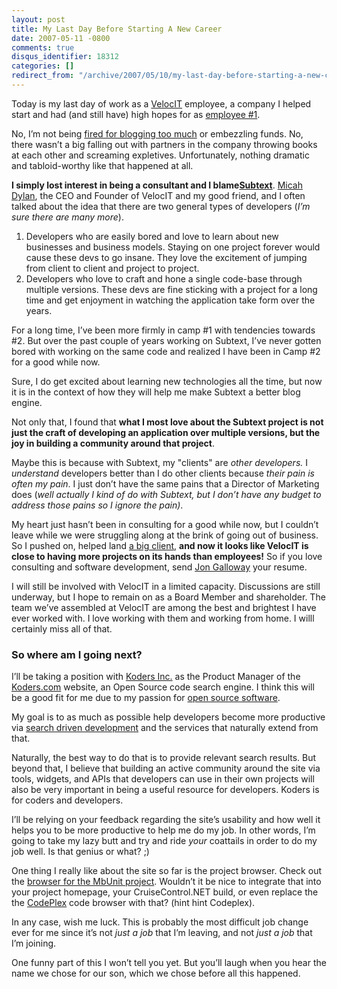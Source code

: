 ```yaml
---
layout: post
title: My Last Day Before Starting A New Career
date: 2007-05-11 -0800
comments: true
disqus_identifier: 18312
categories: []
redirect_from: "/archive/2007/05/10/my-last-day-before-starting-a-new-career.aspx/"
---
```


Today is my last day of work as a
[VelocIT](http://veloc-it.com/ "VelocIT") employee, a company I helped
start and had (and still have) high hopes for as [employee
\#1](https://haacked.com/archive/2005/09/13/My-New-Job.aspx "New Job").

No, I’m not being [fired for blogging too
much](http://engtech.wordpress.com/2007/05/11/why-you-could-be-fired-for-blogging/ "5 Reasons Blogging Leads to the Unemployment Line")
or embezzling funds. No, there wasn’t a big falling out with partners in
the company throwing books at each other and screaming expletives.
Unfortunately, nothing dramatic and tabloid-worthy like that happened at
all.

**I simply lost interest in being a consultant and I
blame**[**Subtext**](http://subtextproject.com/ "Subtext Blog Engine").
[Micah Dylan](http://micahdylan.com/ "Micah Dylan"), the CEO and Founder
of VelocIT and my good friend, and I often talked about the idea that
there are two general types of developers (*I’m sure there are many
more*).

1.  Developers who are easily bored and love to learn about new
    businesses and business models. Staying on one project forever would
    cause these devs to go insane. They love the excitement of jumping
    from client to client and project to project.
2.  Developers who love to craft and hone a single code-base through
    multiple versions. These devs are fine sticking with a project for a
    long time and get enjoyment in watching the application take form
    over the years.

For a long time, I’ve been more firmly in camp \#1 with tendencies
towards \#2. But over the past couple of years working on Subtext, I’ve
never gotten bored with working on the same code and realized I have
been in Camp \#2 for a good while now.

Sure, I do get excited about learning new technologies all the time, but
now it is in the context of how they will help me make Subtext a better
blog engine.

Not only that, I found that **what I most love about the Subtext project
is not just the craft of developing an application over multiple
versions, but the joy in building a community around that project**.

Maybe this is because with Subtext, my "clients" are *other developers.*
I *understand* developers better than I do other clients because *their
pain is often my pain*. I just don’t have the same pains that a Director
of Marketing does (*well actually I kind of do with Subtext, but I don’t
have any budget to address those pains so I ignore the pain)*.

My heart just hasn’t been in consulting for a good while now, but I
couldn’t leave while we were struggling along at the brink of going out
of business. So I pushed on, helped land [a big
client](http://www.worldbank.org/ "A Big Client"), **and now it looks
like VelocIT is close to having more projects on its hands than
employees!** So if you love consulting and software development, send
[Jon Galloway](http://weblogs.asp.net/jgalloway/ "Jon Galloway") your
resume.

I will still be involved with VelocIT in a limited capacity. Discussions
are still underway, but I hope to remain on as a Board Member and
shareholder. The team we’ve assembled at VelocIT are among the best and
brightest I have ever worked with. I love working with them and working
from home. I willl certainly miss all of that.

### So where am I going next?

I’ll be taking a position with [Koders
Inc.](http://www.koders.com/info.aspx?f=About "Koders") as the Product
Manager of the
[Koders.com](http://koders.com/ "Koders code search engine") website, an
Open Source code search engine. I think this will be a good fit for me
due to my passion for [open source
software](https://haacked.com/Tags/Open%20Source/default.aspx "Open Source").

My goal is to as much as possible help developers become more productive
via [search driven
development](https://haacked.com/archive/2007/03/16/increase-productivity-with-search-driven-development.aspx "search driven development")
and the services that naturally extend from that.

Naturally, the best way to do that is to provide relevant search
results. But beyond that, I believe that building an active community
around the site via tools, widgets, and APIs that developers can use in
their own projects will also be very important in being a useful
resource for developers. Koders is for coders and developers.

I’ll be relying on your feedback regarding the site’s usability and how
well it helps you to be more productive to help me do my job. In other
words, I’m going to take my lazy butt and try and ride *your* coattails
in order to do my job well. Is that genius or what? ;)

One thing I really like about the site so far is the project browser.
Check out the [browser for the MbUnit
project](http://www.koders.com/info.aspx?c=ProjectInfo&pid=DTGQ3USX4NFW1NM42DB42EG6PC "MbUnit project browser").
Wouldn’t it be nice to integrate that into your project homepage, your
CruiseControl.NET build, or even replace the the
[CodePlex](http://codeplex.com/ "CodePlex") code browser with that?
(hint hint Codeplex).

In any case, wish me luck. This is probably the most difficult job
change ever for me since it’s not *just a job* that I’m leaving, and not
*just a job* that I’m joining.

One funny part of this I won’t tell you yet. But you’ll laugh when you
hear the name we chose for our son, which we chose before all this
happened.

